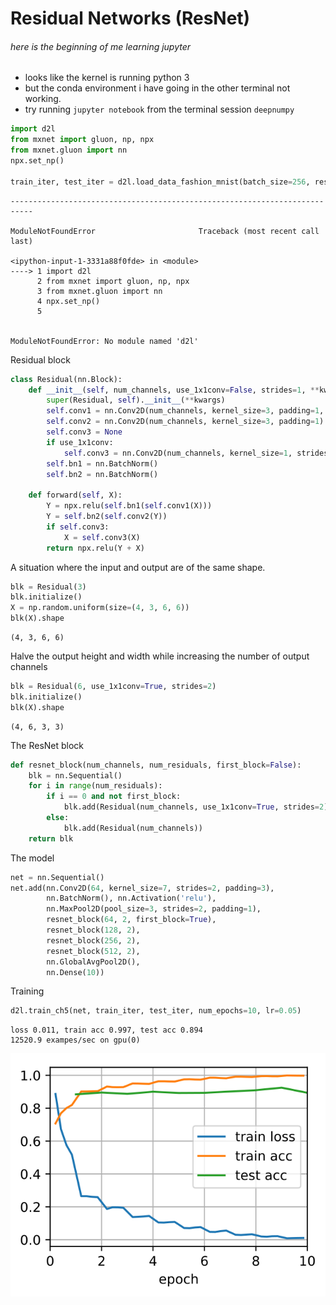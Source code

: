 
# Residual Networks (ResNet)

###### here is the beginning of me learning jupyter
- looks like the kernel is running python 3
- but the conda environment i have going in the other terminal not working.
- try running `jupyter notebook` from the terminal session `deepnumpy`



```python
import d2l
from mxnet import gluon, np, npx
from mxnet.gluon import nn
npx.set_np()

train_iter, test_iter = d2l.load_data_fashion_mnist(batch_size=256, resize=96)
```


    ---------------------------------------------------------------------------

    ModuleNotFoundError                       Traceback (most recent call last)

    <ipython-input-1-3331a88f0fde> in <module>
    ----> 1 import d2l
          2 from mxnet import gluon, np, npx
          3 from mxnet.gluon import nn
          4 npx.set_np()
          5 


    ModuleNotFoundError: No module named 'd2l'


Residual block


```python
class Residual(nn.Block):
    def __init__(self, num_channels, use_1x1conv=False, strides=1, **kwargs):
        super(Residual, self).__init__(**kwargs)
        self.conv1 = nn.Conv2D(num_channels, kernel_size=3, padding=1, strides=strides)
        self.conv2 = nn.Conv2D(num_channels, kernel_size=3, padding=1)
        self.conv3 = None
        if use_1x1conv:
            self.conv3 = nn.Conv2D(num_channels, kernel_size=1, strides=strides)
        self.bn1 = nn.BatchNorm()
        self.bn2 = nn.BatchNorm()

    def forward(self, X):
        Y = npx.relu(self.bn1(self.conv1(X)))
        Y = self.bn2(self.conv2(Y))
        if self.conv3:
            X = self.conv3(X)
        return npx.relu(Y + X)
```

A situation where the input and output are of the same shape.


```python
blk = Residual(3)
blk.initialize()
X = np.random.uniform(size=(4, 3, 6, 6))
blk(X).shape
```




    (4, 3, 6, 6)



Halve the output height and width while increasing the number of output channels


```python
blk = Residual(6, use_1x1conv=True, strides=2)
blk.initialize()
blk(X).shape
```




    (4, 6, 3, 3)



The ResNet block


```python
def resnet_block(num_channels, num_residuals, first_block=False):
    blk = nn.Sequential()
    for i in range(num_residuals):
        if i == 0 and not first_block:
            blk.add(Residual(num_channels, use_1x1conv=True, strides=2))
        else:
            blk.add(Residual(num_channels))
    return blk
```

The model


```python
net = nn.Sequential()
net.add(nn.Conv2D(64, kernel_size=7, strides=2, padding=3),
        nn.BatchNorm(), nn.Activation('relu'),
        nn.MaxPool2D(pool_size=3, strides=2, padding=1),
        resnet_block(64, 2, first_block=True),
        resnet_block(128, 2),
        resnet_block(256, 2),
        resnet_block(512, 2),
        nn.GlobalAvgPool2D(), 
        nn.Dense(10))
```

Training


```python
d2l.train_ch5(net, train_iter, test_iter, num_epochs=10, lr=0.05)
```

    loss 0.011, train acc 0.997, test acc 0.894
    12520.9 exampes/sec on gpu(0)



![svg](8-resnet_files/8-resnet_14_1.svg)


